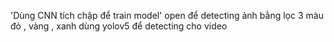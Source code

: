 'Dùng CNN tích chập để train model'
open để detecting ảnh bằng lọc 3 màu đỏ , vàng , xanh
dùng yolov5 để detecting cho video

